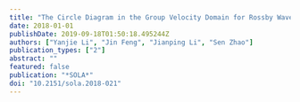 ```yaml
---
title: "The Circle Diagram in the Group Velocity Domain for Rossby Wave under the Horizontally Non-Uniform Flow"
date: 2018-01-01
publishDate: 2019-09-18T01:50:18.495244Z
authors: ["Yanjie Li", "Jin Feng", "Jianping Li", "Sen Zhao"]
publication_types: ["2"]
abstract: ""
featured: false
publication: "*SOLA*"
doi: "10.2151/sola.2018-021"
---
```


